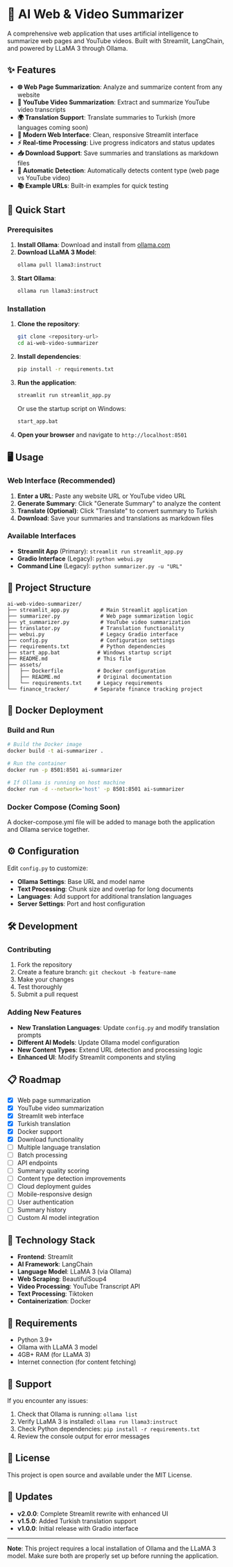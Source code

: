 # 🤖 AI Web & Video Summarizer

A comprehensive web application that uses artificial intelligence to summarize web pages and YouTube videos. Built with Streamlit, LangChain, and powered by LLaMA 3 through Ollama.

## ✨ Features

- **🌐 Web Page Summarization**: Analyze and summarize content from any website
- **🎥 YouTube Video Summarization**: Extract and summarize YouTube video transcripts
- **🌍 Translation Support**: Translate summaries to Turkish (more languages coming soon)
- **📱 Modern Web Interface**: Clean, responsive Streamlit interface
- **⚡ Real-time Processing**: Live progress indicators and status updates
- **📥 Download Support**: Save summaries and translations as markdown files
- **🔄 Automatic Detection**: Automatically detects content type (web page vs YouTube video)
- **📚 Example URLs**: Built-in examples for quick testing

## 🚀 Quick Start

### Prerequisites

1. **Install Ollama**: Download and install from [ollama.com](https://ollama.com/)
2. **Download LLaMA 3 Model**:
   ```bash
   ollama pull llama3:instruct
   ```
3. **Start Ollama**:
   ```bash
   ollama run llama3:instruct
   ```

### Installation

1. **Clone the repository**:
   ```bash
   git clone <repository-url>
   cd ai-web-video-summarizer
   ```

2. **Install dependencies**:
   ```bash
   pip install -r requirements.txt
   ```

3. **Run the application**:
   ```bash
   streamlit run streamlit_app.py
   ```

   Or use the startup script on Windows:
   ```bash
   start_app.bat
   ```

4. **Open your browser** and navigate to `http://localhost:8501`

## 🖥️ Usage

### Web Interface (Recommended)

1. **Enter a URL**: Paste any website URL or YouTube video URL
2. **Generate Summary**: Click "Generate Summary" to analyze the content
3. **Translate (Optional)**: Click "Translate" to convert summary to Turkish
4. **Download**: Save your summaries and translations as markdown files

### Available Interfaces

- **Streamlit App** (Primary): `streamlit run streamlit_app.py`
- **Gradio Interface** (Legacy): `python webui.py`
- **Command Line** (Legacy): `python summarizer.py -u "URL"`

## 📁 Project Structure

```
ai-web-video-summarizer/
├── streamlit_app.py          # Main Streamlit application
├── summarizer.py             # Web page summarization logic
├── yt_summarizer.py          # YouTube video summarization
├── translator.py             # Translation functionality
├── webui.py                  # Legacy Gradio interface
├── config.py                 # Configuration settings
├── requirements.txt          # Python dependencies
├── start_app.bat            # Windows startup script
├── README.md                # This file
├── assets/
│   ├── Dockerfile           # Docker configuration
│   ├── README.md            # Original documentation
│   └── requirements.txt     # Legacy requirements
└── finance_tracker/        # Separate finance tracking project
```

## 🐳 Docker Deployment

### Build and Run

```bash
# Build the Docker image
docker build -t ai-summarizer .

# Run the container
docker run -p 8501:8501 ai-summarizer

# If Ollama is running on host machine
docker run -d --network='host' -p 8501:8501 ai-summarizer
```

### Docker Compose (Coming Soon)

A docker-compose.yml file will be added to manage both the application and Ollama service together.

## ⚙️ Configuration

Edit `config.py` to customize:

- **Ollama Settings**: Base URL and model name
- **Text Processing**: Chunk size and overlap for long documents
- **Languages**: Add support for additional translation languages
- **Server Settings**: Port and host configuration

## 🛠️ Development

### Contributing

1. Fork the repository
2. Create a feature branch: `git checkout -b feature-name`
3. Make your changes
4. Test thoroughly
5. Submit a pull request

### Adding New Features

- **New Translation Languages**: Update `config.py` and modify translation prompts
- **Different AI Models**: Update Ollama model configuration
- **New Content Types**: Extend URL detection and processing logic
- **Enhanced UI**: Modify Streamlit components and styling

## 📋 Roadmap

- [x] Web page summarization
- [x] YouTube video summarization
- [x] Streamlit web interface
- [x] Turkish translation
- [x] Docker support
- [x] Download functionality
- [ ] Multiple language translation
- [ ] Batch processing
- [ ] API endpoints
- [ ] Summary quality scoring
- [ ] Content type detection improvements
- [ ] Cloud deployment guides
- [ ] Mobile-responsive design
- [ ] User authentication
- [ ] Summary history
- [ ] Custom AI model integration

## 🔧 Technology Stack

- **Frontend**: Streamlit
- **AI Framework**: LangChain
- **Language Model**: LLaMA 3 (via Ollama)
- **Web Scraping**: BeautifulSoup4
- **Video Processing**: YouTube Transcript API
- **Text Processing**: Tiktoken
- **Containerization**: Docker

## 📝 Requirements

- Python 3.9+
- Ollama with LLaMA 3 model
- 4GB+ RAM (for LLaMA 3)
- Internet connection (for content fetching)

## 🤝 Support

If you encounter any issues:

1. Check that Ollama is running: `ollama list`
2. Verify LLaMA 3 is installed: `ollama run llama3:instruct`
3. Check Python dependencies: `pip install -r requirements.txt`
4. Review the console output for error messages

## 📄 License

This project is open source and available under the MIT License.

## 🔄 Updates

- **v2.0.0**: Complete Streamlit rewrite with enhanced UI
- **v1.5.0**: Added Turkish translation support
- **v1.0.0**: Initial release with Gradio interface

---

**Note**: This project requires a local installation of Ollama and the LLaMA 3 model. Make sure both are properly set up before running the application.
